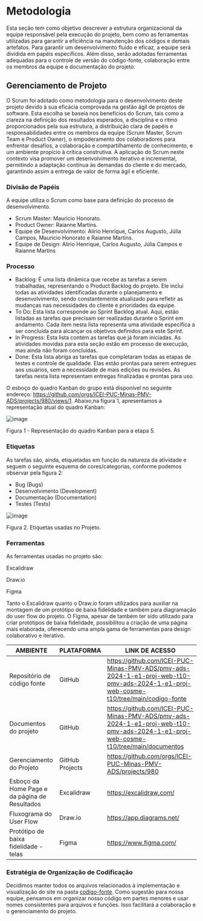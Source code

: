 
# Metodologia

Esta seção tem como objetivo descrever a estrutura organizacional da equipe responsável pela execução do projeto, bem como as ferramentas utilizadas para garantir a eficiência na manutenção dos códigos e demais artefatos. Para garantir um desenvolvimento fluido e eficaz, a equipe será dividida em papéis específicos. Além disso, serão adotadas ferramentas adequadas para o controle de versão do código-fonte, colaboração entre os membros da equipe e documentação do projeto.


## Gerenciamento de Projeto
O Scrum foi adotado como metodologia para o desenvolvimento deste projeto devido à sua eficácia comprovada na gestão ágil de projetos de software. Esta escolha se baseia nos benefícios do Scrum, tais como a clareza na definição dos resultados esperados, a disciplina e o ritmo proporcionados pela sua estrutura, a distribuição clara de papéis e responsabilidades entre os membros da equipe (Scrum Master, Scrum Team e Product Owner), o empoderamento dos colaboradores para enfrentar desafios, a colaboração e compartilhamento de conhecimento, e um ambiente propício à crítica construtiva. A aplicação do Scrum neste contexto visa promover um desenvolvimento iterativo e incremental, permitindo a adaptação contínua às demandas do cliente e do mercado, garantindo assim a entrega de valor de forma ágil e eficiente.

### Divisão de Papéis

A equipe utiliza o Scrum como base para definição do processo de desenvolvimento.
- Scrum Master: Mauricio Honorato.
- Product Owner: Raianne Martins.
- Equipe de Desenvolvimento: Alírio Henrique, Carlos Augusto, Júlia Campos, Mauricio Honorato e Raianne Martins.
- Equipe de Design: Alírio Henrique, Carlos Augusto, Júlia Campos e Raianne Martins

### Processo
- Backlog: É uma lista dinâmica que recebe as tarefas a serem trabalhadas, representando o Product Backlog do projeto. Ele inclui todas as atividades identificadas durante o planejamento e desenvolvimento, sendo constantemente atualizado para refletir as mudanças nas necessidades do cliente e prioridades da equipe.
- To Do: Esta lista corresponde ao Sprint Backlog atual. Aqui, estão listadas as tarefas que precisam ser realizadas durante o Sprint em andamento. Cada item nesta lista representa uma atividade específica a ser concluída para alcançar os objetivos definidos para este Sprint. 
- In Progress: Esta lista contém as tarefas que já foram iniciadas. As atividades movidas para esta seção estão em processo de execução, mas ainda não foram concluídas.
- Done: Esta lista abriga as tarefas que completaram todas as etapas de testes e controle de qualidade. Elas estão prontas para serem entregues aos usuários, sem a necessidade de mais edições ou revisões. As tarefas nesta lista representam entregas finalizadas e prontas para uso.

O esboço do quadro Kanban do grupo está disponível no seguinte endereço: https://github.com/orgs/ICEI-PUC-Minas-PMV-ADS/projects/980/views/1. Abaixo,na figura 1, apresentamos a representação atual do quadro Kanban:



![image](https://github.com/ICEI-PUC-Minas-PMV-ADS/pmv-ads-2024-1-e1-proj-web-t10-pmv-ads-2024-1-e1-proj-web-cosmepedia/assets/164577121/312d3a6a-ca1a-4a5f-8bbe-3a37563133fe)



Figura 1 - Representação do quadro Kanban para a etapa 5.



### Etiquetas
<p>As tarefas são, ainda, etiquetadas em função da natureza da atividade e seguem o seguinte esquema de cores/categorias, conforme podemos observar pela figura 2:</p>

<ul>
  <li>Bug (Bugs)</li>
  <li>Desenvolvimento (Development)</li>
  <li>Documentação (Documentation)</li>
  <li>Testes (Tests)</li>
</ul>

![image](https://github.com/ICEI-PUC-Minas-PMV-ADS/pmv-ads-2024-1-e1-proj-web-t10-pmv-ads-2024-1-e1-proj-web-cosme-t10/assets/87047035/f1fe5966-b07b-4b88-b9eb-f3a60c000983)

Figura 2. Etiquetas usadas no Projeto.

  
### Ferramentas

As ferramentas usadas no projeto são:

  Excalidraw

  Draw.io

  Figma

Tanto o Excalidraw quanto o Draw.io foram utilizados para auxiliar na montagem de um protótipo de baixa fidelidade e também para diagramação do user flow do projeto. O Figma, apesar de também ter sido utilizado para criar protótipos de baixa fidelidade, possibilitou a criação de uma página mais elaborada, oferecendo uma ampla gama de ferramentas para design colaborativo e iterativo.



| AMBIENTE                            | PLATAFORMA                         | LINK DE ACESSO                         |
|-------------------------------------|------------------------------------|----------------------------------------|
| Repositório de código fonte         | GitHub                             |  https://github.com/ICEI-PUC-Minas-PMV-ADS/pmv-ads-2024-1-e1-proj-web-t10-pmv-ads-2024-1-e1-proj-web-cosme-t10/tree/main/codigo-fonte                           |
| Documentos do projeto               | GitHub                             | https://github.com/ICEI-PUC-Minas-PMV-ADS/pmv-ads-2024-1-e1-proj-web-t10-pmv-ads-2024-1-e1-proj-web-cosme-t10/tree/main/documentos                            |
| Gerenciamento do Projeto            | GitHub Projects                    |  https://github.com/orgs/ICEI-PUC-Minas-PMV-ADS/projects/980   
| Esboço da Home Page e da página de Resultados       | Excalidraw                         |  https://excalidraw.com/
| Fluxograma do User Flow            | Draw.io                            |  https://app.diagrams.net/
| Protótipo de baixa fidelidade - telas    | Figma                              |  https://www.figma.com/

 


### Estratégia de Organização de Codificação 

Decidimos manter todos os arquivos relacionados à implementação e visualização do site na pasta [codigo-fonte](https://github.com/ICEI-PUC-Minas-PMV-ADS/pmv-ads-2024-1-e1-proj-web-t10-pmv-ads-2024-1-e1-proj-web-cosme-t10/tree/main/codigo-fonte). Como sugestão para nossa equipe, pensamos em organizar nosso código em partes menores e usar nomes consistentes para arquivos e funções. Isso facilitará a colaboração e o gerenciamento do projeto.
